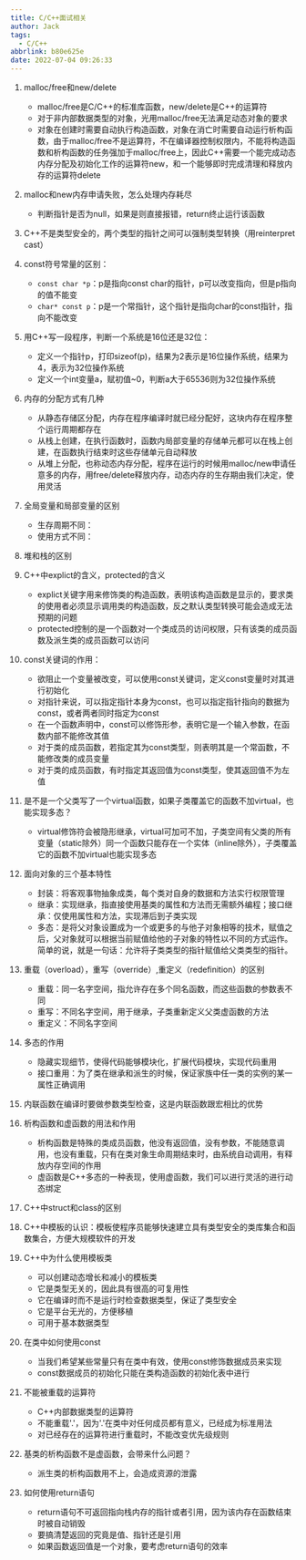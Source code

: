 ```yaml
---
title: C/C++面试相关
author: Jack
tags:
  - C/C++
abbrlink: b80e625e
date: 2022-07-04 09:26:33
---
```


1. malloc/free和new/delete
    + malloc/free是C/C++的标准库函数，new/delete是C++的运算符
    + 对于非内部数据类型的对象，光用malloc/free无法满足动态对象的要求
    + 对象在创建时需要自动执行构造函数，对象在消亡时需要自动运行析构函数，由于malloc/free不是运算符，不在编译器控制权限内，不能将构造函数和析构函数的任务强加于malloc/free上，因此C++需要一个能完成动态内存分配及初始化工作的运算符new，和一个能够即时完成清理和释放内存的运算符delete

2. malloc和new内存申请失败，怎么处理内存耗尽
    + 判断指针是否为null，如果是则直接报错，return终止运行该函数

3. C++不是类型安全的，两个类型的指针之间可以强制类型转换（用reinterpret cast）
   
4. const符号常量的区别：
    + `const char *p`：p是指向const char的指针，p可以改变指向，但是p指向的值不能变
    + `char* const p`：p是一个常指针，这个指针是指向char的const指针，指向不能改变

5. 用C++写一段程序，判断一个系统是16位还是32位：
    + 定义一个指针p，打印sizeof(p)，结果为2表示是16位操作系统，结果为4，表示为32位操作系统
    + 定义一个int变量a，赋初值~0，判断a大于65536则为32位操作系统

6. 内存的分配方式有几种
    + 从静态存储区分配，内存在程序编译时就已经分配好，这块内存在程序整个运行周期都存在
    + 从栈上创建，在执行函数时，函数内局部变量的存储单元都可以在栈上创建，在函数执行结束时这些存储单元自动释放
    + 从堆上分配，也称动态内存分配，程序在运行的时候用malloc/new申请任意多的内存，用free/delete释放内存，动态内存的生存期由我们决定，使用灵活

7. 全局变量和局部变量的区别
    + 生存周期不同：
    + 使用方式不同：

8. 堆和栈的区别

9. C++中explict的含义，protected的含义
    + explict关键字用来修饰类的构造函数，表明该构造函数是显示的，要求类的使用者必须显示调用类的构造函数，反之默认类型转换可能会造成无法预期的问题
    + protected控制的是一个函数对一个类成员的访问权限，只有该类的成员函数及派生类的成员函数可以访问

10. const关键词的作用：
    + 欲阻止一个变量被改变，可以使用const关键词，定义const变量时对其进行初始化
    + 对指针来说，可以指定指针本身为const，也可以指定指针指向的数据为const，或者两者同时指定为const
    + 在一个函数声明中，const可以修饰形参，表明它是一个输入参数，在函数内部不能修改其值
    + 对于类的成员函数，若指定其为const类型，则表明其是一个常函数，不能修改类的成员变量
    + 对于类的成员函数，有时指定其返回值为const类型，使其返回值不为左值

11. 是不是一个父类写了一个virtual函数，如果子类覆盖它的函数不加virtual，也能实现多态？
    + virtual修饰符会被隐形继承，virtual可加可不加，子类空间有父类的所有变量（static除外）同一个函数只能存在一个实体（inline除外），子类覆盖它的函数不加virtual也能实现多态

12. 面向对象的三个基本特性
    + 封装：将客观事物抽象成类，每个类对自身的数据和方法实行权限管理
    + 继承：实现继承，指直接使用基类的属性和方法而无需额外编程；接口继承：仅使用属性和方法，实现滞后到子类实现
    + 多态：是将父对象设置成为一个或更多的与他子对象相等的技术，赋值之后，父对象就可以根据当前赋值给他的子对象的特性以不同的方式运作。简单的说，就是一句话：允许将子类类型的指针赋值给父类类型的指针。

13. 重载（overload），重写（override）,重定义（redefinition）的区别
    + 重载：同一名字空间，指允许存在多个同名函数，而这些函数的参数表不同
    + 重写：不同名字空间，用于继承，子类重新定义父类虚函数的方法
    + 重定义：不同名字空间

14. 多态的作用
    + 隐藏实现细节，使得代码能够模块化，扩展代码模块，实现代码重用
    + 接口重用：为了类在继承和派生的时候，保证家族中任一类的实例的某一属性正确调用

15. 内联函数在编译时要做参数类型检查，这是内联函数跟宏相比的优势

16. 析构函数和虚函数的用法和作用
    + 析构函数是特殊的类成员函数，他没有返回值，没有参数，不能随意调用，也没有重载，只有在类对象生命周期结束时，由系统自动调用，有释放内存空间的作用
    + 虚函数是C++多态的一种表现，使用虚函数，我们可以进行灵活的进行动态绑定

17. C++中struct和class的区别

18. C++中模板的认识：模板使程序员能够快速建立具有类型安全的类库集合和函数集合，方便大规模软件的开发

19. C++中为什么使用模板类
    + 可以创建动态增长和减小的模板类
    + 它是类型无关的，因此具有很高的可复用性
    + 它在编译时而不是运行时检查数据类型，保证了类型安全
    + 它是平台无光的，方便移植
    + 可用于基本数据类型

20. 在类中如何使用const
    + 当我们希望某些常量只有在类中有效，使用const修饰数据成员来实现
    + const数据成员的初始化只能在类构造函数的初始化表中进行

21. 不能被重载的运算符
    + C++内部数据类型的运算符
    + 不能重载'.'，因为'.'在类中对任何成员都有意义，已经成为标准用法
    + 对已经存在的运算符进行重载时，不能改变优先级规则

22. 基类的析构函数不是虚函数，会带来什么问题？
    + 派生类的析构函数用不上，会造成资源的泄露

23. 如何使用return语句
    + return语句不可返回指向栈内存的指针或者引用，因为该内存在函数结束时被自动销毁
    + 要搞清楚返回的究竟是值、指针还是引用
    + 如果函数返回值是一个对象，要考虑return语句的效率



